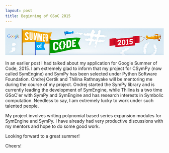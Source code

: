```yaml
---
layout: post
title: Beginning of GSoC 2015
---
```


![gsoc](images/gsoc.png)

In an earlier post I had talked about my application for Google Summer of Code,
2015. I am extremely glad to inform that my project for CSymPy (now called
SymEngine) and SymPy has been selected under Python Software Foundation.
Ondrej Certik and Thilina Rathnayake will be mentoring me during the course of
my project. Ondrej started the SymPy library and is currently leading the
development of SymEngine, while Thilina is a two time GSoC'er with SymPy and
SymEngine and has research interests in Symbolic computation. Needless to say, I
am extremely lucky to work under such talented people.

My project involves writing polynomial based series expansion modules for
SymEngine and SymPy. I have already had very productive discussions with my
mentors and hope to do some good work.

Looking forward to a great summer!

Cheers!


